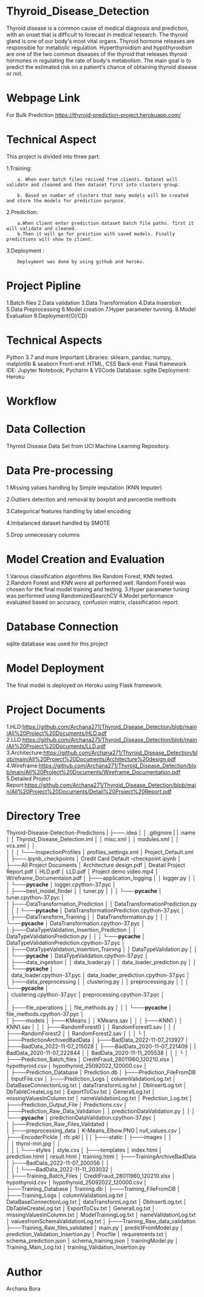 
# Thyroid_Disease_Detection

Thyroid disease is a common cause of medical diagnosis and prediction, with an onset 
that is difficult to forecast in medical research. The thyroid gland is one of our body's 
most vital organs. Thyroid hormone releases are responsible for metabolic regulation. 
Hyperthyroidism and hypothyroidism are one of the two common diseases of the thyroid 
that releases thyroid hormones in regulating the rate of body's metabolism.
The main goal is to predict the estimated risk on a patient's chance of obtaining thyroid 
disease or not.
# Webpage Link
For Bulk Prediction
https://thyroid-prediction-project.herokuapp.com/

# Technical Aspect
This project is divided into three part:

  1.Training:

        a. When ever batch files recived from clients. dataset will validate and cleaned and then dataset first into clusters group.

        b. Based on number of clusters that many models will be created and store the models for prediction purpose.

  2.Prediction:

        a.When client enter prediction dataset batch file paths. first it will validate and cleaned.
        b.Then it will go for preiction with saved models. Finally predictions will show to client.

  3.Deployment :

        Deployment was done by using github and heroku.

# Project Pipline
1.Batch files
2.Data validation
3.Data Transformation
4.Data Inserstion
5.Data Preprocessing
6.Model creation
7.Hyper parameter tunning.
8.Model Evaluation
9.Deployment(CI/CD)

# Technical Aspects

Python 3.7 and more
Important Libraries: sklearn, pandas, numpy, matplotlib & seaborn
Front-end: HTML, CSS
Back-end: Flask framework
IDE: Jupyter Notebook, Pycharm & VSCode
Database: sqlite
Deployment: Heroku

# Workflow

# Data Collection

Thyroid Disease Data Set from UCI Machine Learning Repository.

# Data Pre-processing

1.Missing values handling by Simple imputation (KNN Imputer)

2.Outliers detection and removal by boxplot and percentile methods

3.Categorical features handling by label encoding

4.Imbalanced dataset handled by SMOTE

5.Drop unnecessary columns

# Model Creation and Evaluation

1.Various classification algorithms like Random Forest, KNN tested.
2.Random Forest and KNN were all performed well. Random Forest was chosen for the final model training and testing.
3.Hyper parameter tuning was performed using RandomizedSearchCV
4.Model performance evaluated based on accuracy, confusion matrix, classification report.

# Database Connection

sqlite database was used for this project

# Model Deployment

The final model is deployed on Heroku using Flask framework.

# Project Documents
1.HLD:https://github.com/Archana271/Thyroid_Disease_Detection/blob/main/All%20Project%20Documents/HLD.pdf 
2.LLD:https://github.com/Archana271/Thyroid_Disease_Detection/blob/main/All%20Project%20Documents/LLD.pdf 
3.Architecture:https://github.com/Archana271/Thyroid_Disease_Detection/blob/main/All%20Project%20Documents/Architecture%20design.pdf 
4.Wireframe:https://github.com/Archana271/Thyroid_Disease_Detection/blob/main/All%20Project%20Documents/Wireframe_Documentation.pdf 
5.Detailed Project Report:https://github.com/Archana271/Thyroid_Disease_Detection/blob/main/All%20Project%20Documents/Detail%20Project%20Report.pdf

# Directory Tree

Thyroid-Disease-Detection-Predictions
|
├───.idea
│   │   .gitignore
|   |   .name
│   │   Thyroid_Disease_Detection.iml
│   │   misc.xml
│   │   modules.xml
│   │   vcs.xml
│   │   
│   │
│   └───inspectionProfiles
│           profiles_settings.xml
│           Project_Default.xml
│
├───.ipynb_checkpoints
│       Credit Card Default -checkpoint.ipynb
│
├───All Project Documents
│       Architecture design.pdf
│       Deatail Project Report.pdf
│       HLD.pdf
│       LLD.pdf
│       Project demo video.mp4
│       Wireframe_Documentaion.pdf
│
├───application_logging
│   │   logger.py
│   │
│   └───__pycache__
│           logger.cpython-37.pyc
│           
│
├───best_model_finder
│   │   tuner.py
│   │
│   └───__pycache__
│           tuner.cpython-37.pyc
│           
│
├───DataTransformation_Prediction
│   │   DataTransformationPrediction.py
│   │
│   └───__pycache__
│           DataTransformationPrediction.cpython-37.pyc
│           
│
├───DataTransform_Training
│   │   DataTransformation.py
│   │
│   └───__pycache__
│           DataTransformation.cpython-37.pyc
│           
│
├───DataTypeValidation_Insertion_Prediction
│   │   DataTypeValidationPrediction.py
│   │
│   └───__pycache__
│           DataTypeValidationPrediction.cpython-37.pyc
│           
│
├───DataTypeValidation_Insertion_Training
│   │   DataTypeValidation.py
│   │
│   └───__pycache__
│           DataTypeValidation.cpython-37.pyc
│           
│
├───data_ingestion
│   │   data_loader.py
│   │   data_loader_prediction.py
│   │
│   └───__pycache__
│           
│           data_loader.cpython-37.pyc
│           data_loader_prediction.cpython-37.pyc
│           
│
├───data_preprocessing
│   │   clustering.py
│   │   preprocessing.py
│   │
│   └───__pycache__
│           
│           clustering.cpython-37.pyc
│           preprocessing.cpython-37.pyc
│           
│           
│
├───file_operations
│   │   file_methods.py
│   │
│   └───__pycache__
│           file_methods.cpython-37.pyc
│           
│
├───models
│   ├───KMeans
│   │       KMeans.sav
│   │
│   ├───KNN1
│   │       KNN1.sav
│   │
│   ├───RandomForest0
│   │       RandomForest0.sav
│   │
│   ├───RandomForest2
│   │       RandomForest2.sav
│   │
│   └
│
├───PredictionArchivedBadData
│   ├───BadData_2022-11-07_213927
│   ├───BadData_2022-11-07_215028
│   ├───BadData_2020-11-07_221409
│   |   BadData_2020-11-07_222844
│   │   BadData_2020-11-11_205538
│   │
│   └
│
├───Prediction_Batch_files
│       CreditFraud_28011960_120210.xlsx
│       hypothyroid.csv
│       hypothyroid_25092022_120000.csv
│       
│
├───Prediction_Database
│       Prediction.db
│
├───Prediction_FileFromDB
│       InputFile.csv
│
├───Prediction_Logs
│       columnValidationLog.txt
│       DataBaseConnectionLog.txt
│       dataTransformLog.txt
│       DbInsertLog.txt
│       DbTableCreateLog.txt
│       ExportToCsv.txt
│       GeneralLog.txt
│       missingValuesInColumn.txt
│       nameValidationLog.txt
│       Prediction_Log.txt
│
├───Prediction_Output_File
│       Predictions.csv
│
├───Prediction_Raw_Data_Validation
│   │   predictionDataValidation.py
│   │
│   └───__pycache__
│           predictionDataValidation.cpython-37.pyc
│           
│
├───Prediction_Raw_Files_Validated
│       
│
├───preprocessing_data
│       K-Means_Elbow.PNG
|       null_values.csv
│
├───EncoderPickle
│       rfc.pkl
│
|
│
├───static
│   ├───images
│   │     
│   │       thyroi-min.jpg
│   │       
│   │
│   └───styles
│           style.css
│
├───templates
│       index.html
│       prediction.html
│       result.html
│       training.html
│
├───TrainingArchiveBadData
│   ├───BadData_2022-11-07_200056
│   │       
│   │
│   └───BadData_2022-11-11_203032
│           
│
├───Training_Batch_Files
│       CreditFraud_28011960_120210.xlsx
│       hypothyroid.csv
│       hypothyroid_25092022_120000.csv
│
├───Training_Database
│       Training.db
│
├───Training_FileFromDB
│
├───Training_Logs
│       columnValidationLog.txt
│       DataBaseConnectionLog.txt
│       dataTransformLog.txt
│       DbInsertLog.txt
│       DbTableCreateLog.txt
│       ExportToCsv.txt
│       GeneralLog.txt
│       missingValuesInColumn.txt
│       ModelTrainingLog.txt
│       nameValidationLog.txt
│       valuesfromSchemaValidationLog.txt
│
├───Training_Raw_data_validation
├───Training_Raw_files_validated
│   main.py
│   predictFromModel.py
│   prediction_Validation_Insertion.py
│   Procfile
│   requirements.txt
│   schema_prediction.json
│   schema_training.json
│   trainingModel.py
│   Training_Main_Log.txt
│   training_Validation_Insertion.py


# Author

Archana Bora
